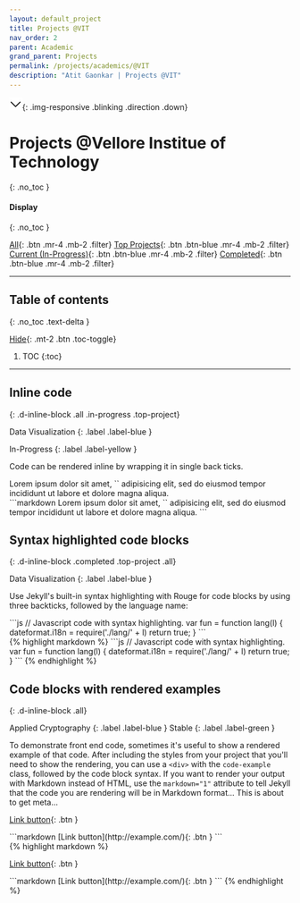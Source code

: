```yaml
---
layout: default_project
title: Projects @VIT
nav_order: 2
parent: Academic
grand_parent: Projects
permalink: /projects/academics/@VIT
description: "Atit Gaonkar | Projects @VIT"
---
```


<link rel="stylesheet" href="..\..\assets\css\bootstrap-iso.css" crossorigin="anonymous">
<style>
  .hidden{
    color: white;
    user-select: none;
  }
  .down {
  position: fixed;
  bottom: 20px;
  right: 30px;
  z-index: 99;
  font-size: 18px;
  border: none;
  outline: none;
  padding: 15px;
  border-radius: 4px;
}
.down:hover {
}
.blinking {
  animation: blinkingText 0.7s infinite;
}
@keyframes blinkingText {
  0% {
    opacity: 0;
  }
  25% {
    opacity: 0.5;
  }
  50% {
    opacity: 1;
  }
  75% {
    opacity: 0.5;
  }
  100% {
    opacity: 0;
  }
}
</style>

![Direction](../../assets/images/arrow-down-1.png){: .img-responsive .blinking .direction .down}


# Projects @Vellore Institue of Technology
{: .no_toc }

#### Display
{: .no_toc }

[All](#filter){: .btn .mr-4 .mb-2 .filter} [Top Projects](#filter){: .btn .btn-blue .mr-4 .mb-2 .filter} [Current (In-Progress)](#filter){: .btn .btn-blue .mr-4 .mb-2 .filter} [Completed](#filter){: .btn .btn-blue .mr-4 .mb-2 .filter}

<hr>


## Table of contents
{: .no_toc .text-delta }

[Hide](#){: .mt-2 .btn .toc-toggle}

1. TOC
{:toc}

---

## Inline code
{: .d-inline-block .all .in-progress .top-project}

Data Visualization
{: .label .label-blue }

In-Progress
{: .label .label-yellow }

Code can be rendered inline by wrapping it in single back ticks.

<div class="code-example" markdown="1">
Lorem ipsum dolor sit amet, `<inline code snippet>` adipisicing elit, sed do eiusmod tempor incididunt ut labore et dolore magna aliqua.
</div>
```markdown
Lorem ipsum dolor sit amet, `<inline code snippet>` adipisicing elit, sed do eiusmod tempor incididunt ut labore et dolore magna aliqua.
```



## Syntax highlighted code blocks
{: .d-inline-block .completed .top-project .all}

Data Visualization
{: .label .label-blue }

Use Jekyll's built-in syntax highlighting with Rouge for code blocks by using three backticks, followed by the language name:

<div class="code-example" markdown="1">
```js
// Javascript code with syntax highlighting.
var fun = function lang(l) {
  dateformat.i18n = require('./lang/' + l)
  return true;
}
```
</div>
{% highlight markdown %}
```js
// Javascript code with syntax highlighting.
var fun = function lang(l) {
  dateformat.i18n = require('./lang/' + l)
  return true;
}
```
{% endhighlight %}



## Code blocks with rendered examples
{: .d-inline-block .all}

Applied Cryptography
{: .label .label-blue }
Stable
{: .label .label-green }

To demonstrate front end code, sometimes it's useful to show a rendered example of that code. After including the styles from your project that you'll need to show the rendering, you can use a `<div>` with the `code-example` class, followed by the code block syntax. If you want to render your output with Markdown instead of HTML, use the `markdown="1"` attribute to tell Jekyll that the code you are rendering will be in Markdown format... This is about to get meta...

<div class="code-example" markdown="1">

<div class="code-example" markdown="1">

[Link button](http://example.com/){: .btn }

</div>
```markdown
[Link button](http://example.com/){: .btn }
```

</div>
{% highlight markdown %}
<div class="code-example" markdown="1">

[Link button](http://example.com/){: .btn }

</div>
```markdown
[Link button](http://example.com/){: .btn }
```
{% endhighlight %}

<script src="https://code.jquery.com/jquery-3.4.1.slim.min.js" integrity="sha384-J6qa4849blE2+poT4WnyKhv5vZF5SrPo0iEjwBvKU7imGFAV0wwj1yYfoRSJoZ+n" crossorigin="anonymous"></script>
<script src="https://cdn.jsdelivr.net/npm/popper.js@1.16.0/dist/umd/popper.min.js" integrity="sha384-Q6E9RHvbIyZFJoft+2mJbHaEWldlvI9IOYy5n3zV9zzTtmI3UksdQRVvoxMfooAo" crossorigin="anonymous"></script>
<script src="https://stackpath.bootstrapcdn.com/bootstrap/4.4.1/js/bootstrap.min.js" integrity="sha384-wfSDF2E50Y2D1uUdj0O3uMBJnjuUD4Ih7YwaYd1iqfktj0Uod8GCExl3Og8ifwB6" crossorigin="anonymous"></script>
<script src="https://unpkg.com/aos@next/dist/aos.js"></script>
<script>
  try {
    AOS.init();
    $(window).on('load', function() {
      for(var i=0;i<document.getElementsByClassName('bootstrap-iso').length;i++)
      {
          document.getElementsByClassName('tags')[i].setAttribute("id", document.getElementsByClassName('bootstrap-iso')[i].getElementsByTagName('h2')[0].getAttribute('id'))
      }
      AOS.refresh();
      var $animation_elements = $('.bootstrap-iso');
      var $window = $(window);
      var window_height = $window.height();
      var window_top_position = $window.scrollTop();
      var window_bottom_position = (window_top_position + window_height);
      $('.main-content-wrap').on('scroll', function() {
          console.log("triggered");
          $.each($animation_elements, function() {
              var $element = $(this);
              var element_height = $element.outerHeight();
              var element_top_position = $element.offset().top;
              var element_bottom_position = (element_top_position + element_height);
              if ((element_bottom_position >= window_top_position) && (element_top_position <= window_bottom_position)) {
                  $element.addClass('aos-animate');
              } else {
                  $element.removeClass('aos-animate');
              }
          });
      });
    });
    $('.toc-toggle').on('click', function () {
      var toc = document.getElementById('markdown-toc');
      if($(this)[0].innerHTML=="Hide")
      {
        $(this)[0].innerHTML="Show";
        toc.style.display = "none";
      }
      else
      {
        $(this)[0].innerHTML="Hide";
        toc.style.display = "block";
      }
      $('.main-content-wrap')[0].scrollTop += 1;
      $('.main-content-wrap')[0].scrollTop -= 1;
    });
    $('a.filter').on('click', function () {  
      var action = $(this)[0];
      for(var i=0;i<$('.filter').length;i++)
      {
        console.log($('.filter')[i].classList.add('btn-blue'));
      }
      if($('.toc-toggle')[0].innerHTML=="Hide" && action.innerHTML != "All")
      {
        $('.toc-toggle')[0].click();
      }
      action.classList.remove('btn-blue');
      console.log("New: ",action.classList,(action.classList).contains('btn-blue'), action.innerHTML);
      var class_name; 
      if(action.innerHTML=="Completed")
      {
        class_name = "completed";
      }
      else if(action.innerHTML=="Top Projects")
      {
        class_name = "top-project";
      }
      else if(action.innerHTML=="Current (In-Progress)")
      {
        class_name = "in-progress";
      }
      else
      {
        class_name = "all";
      }
      for(var i=0;i<$('.tags').length;i++)
      {
        $('.tags')[i].style.display = "none";
      }
      var class_object = document.getElementsByClassName(class_name);
      for(var i=0;i<class_object.length;i++)
      {
        class_object[i].parentNode.parentNode.parentNode.style.display = "block";
      }
      $('.main-content-wrap')[0].scrollTop += 1;
      $('.main-content-wrap')[0].scrollTop -= 1;
    });
}
catch(error) {
  location.reload()
}
</script>
